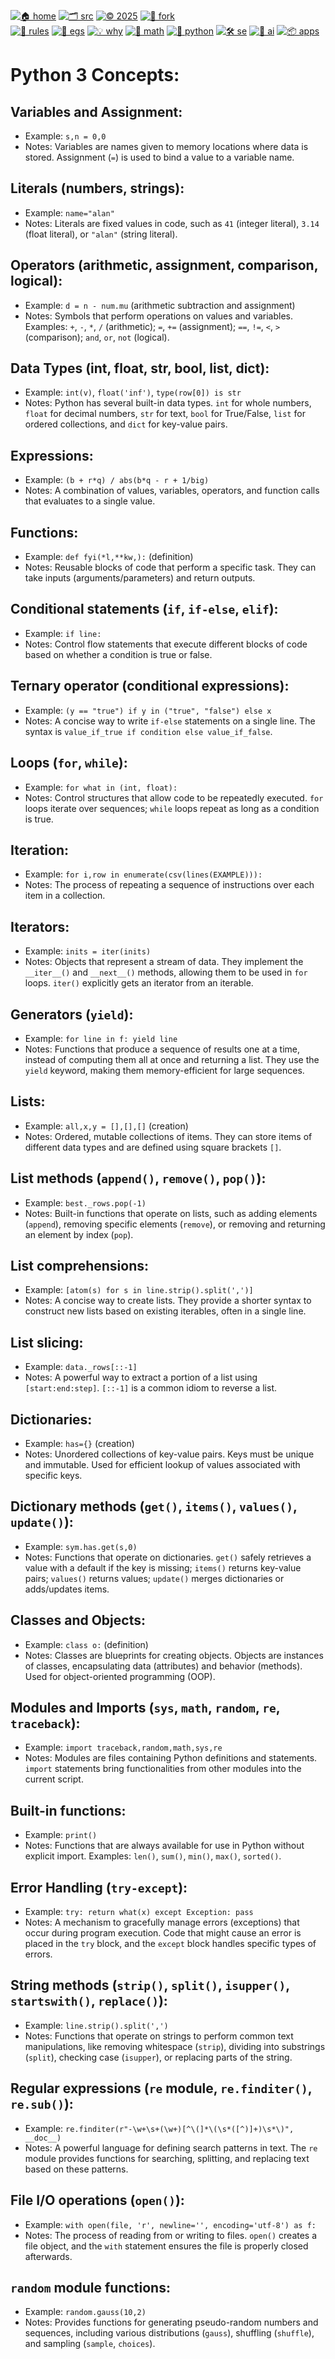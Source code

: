 [![🏠 home](https://img.shields.io/badge/home-cccccc?style=flat)](/README.md)
[![🗂️ src](https://img.shields.io/badge/src-aaaaaa?style=flat)](/src/)
[![© 2025](https://img.shields.io/badge/©︎_2025-cccccc?style=flat)](#)
[![🔱 fork](https://img.shields.io/badge/fork-grey?style=flat&logo=github&logoColor=white)](https://github.com/not2much/se4ai/fork)<br>
[![🧭 rules](https://img.shields.io/badge/guide-88c0d0?style=flat)](rules.md)
[![📂 egs](https://img.shields.io/badge/egs-81a1c1?style=flat)](egs.md)
[![💡 why](https://img.shields.io/badge/motivation-eee85c?style=flat)](motives.md)
[![📐 math](https://img.shields.io/badge/maths-8faadc?style=flat)](maths.md)
[![🐍 python](https://img.shields.io/badge/python-a4c639?style=flat)](python.md)
[![🛠 se](https://img.shields.io/badge/se-f36f6f?style=flat)](se.md)
[![🧠 ai](https://img.shields.io/badge/ai-c17dc6?style=flat)](a.md)
[![📦 apps](https://img.shields.io/badge/apps-faa857?style=flat)](apps.md)

# Python 3 Concepts:

## Variables and Assignment:
* Example: `s,n = 0,0`
* Notes: Variables are names given to memory locations where data is stored.
  Assignment (`=`) is used to bind a value to a variable name.
## Literals (numbers, strings):
* Example: `name="alan"`
* Notes: Literals are fixed values in code, such as `41` (integer literal),
  `3.14` (float literal), or `"alan"` (string literal).
## Operators (arithmetic, assignment, comparison, logical):
* Example: `d = n - num.mu` (arithmetic subtraction and assignment)
* Notes: Symbols that perform operations on values and variables. Examples: `+`, `-`,
  `*`, `/` (arithmetic); `=`, `+=` (assignment); `==`, `!=`, `<`, `>` (comparison);
  `and`, `or`, `not` (logical).
## Data Types (int, float, str, bool, list, dict):
* Example: `int(v)`, `float('inf')`, `type(row[0]) is str`
* Notes: Python has several built-in data types. `int` for whole numbers,
  `float` for decimal numbers, `str` for text, `bool` for True/False,
  `list` for ordered collections, and `dict` for key-value pairs.
## Expressions:
* Example: `(b + r*q) / abs(b*q - r + 1/big)`
* Notes: A combination of values, variables, operators, and function calls that
  evaluates to a single value.
## Functions:
* Example: `def fyi(*l,**kw,):` (definition)
* Notes: Reusable blocks of code that perform a specific task. They can take
  inputs (arguments/parameters) and return outputs.
## Conditional statements (`if`, `if-else`, `elif`):
* Example: `if line:`
* Notes: Control flow statements that execute different blocks of code based on
  whether a condition is true or false.
## Ternary operator (conditional expressions):
* Example: `(y == "true") if y in ("true", "false") else x`
* Notes: A concise way to write `if-else` statements on a single line.
  The syntax is `value_if_true if condition else value_if_false`.
## Loops (`for`, `while`):
* Example: `for what in (int, float):`
* Notes: Control structures that allow code to be repeatedly executed.
  `for` loops iterate over sequences; `while` loops repeat as long as a condition is true.
## Iteration:
* Example: `for i,row in enumerate(csv(lines(EXAMPLE))):`
* Notes: The process of repeating a sequence of instructions over each item in a collection.
## Iterators:
* Example: `inits = iter(inits)`
* Notes: Objects that represent a stream of data. They implement the `__iter__()`
  and `__next__()` methods, allowing them to be used in `for` loops. `iter()`
  explicitly gets an iterator from an iterable.
## Generators (`yield`):
* Example: `for line in f: yield line`
* Notes: Functions that produce a sequence of results one at a time, instead of
  computing them all at once and returning a list. They use the `yield` keyword,
  making them memory-efficient for large sequences.
## Lists:
* Example: `all,x,y = [],[],[]` (creation)
* Notes: Ordered, mutable collections of items. They can store items of different
  data types and are defined using square brackets `[]`.
## List methods (`append()`, `remove()`, `pop()`):
* Example: `best._rows.pop(-1)`
* Notes: Built-in functions that operate on lists, such as adding elements (`append`),
  removing specific elements (`remove`), or removing and returning an element by index (`pop`).
## List comprehensions:
* Example: `[atom(s) for s in line.strip().split(',')]`
* Notes: A concise way to create lists. They provide a shorter syntax to
  construct new lists based on existing iterables, often in a single line.
## List slicing:
* Example: `data._rows[::-1]`
* Notes: A powerful way to extract a portion of a list using `[start:end:step]`.
  `[::-1]` is a common idiom to reverse a list.
## Dictionaries:
* Example: `has={}` (creation)
* Notes: Unordered collections of key-value pairs. Keys must be unique and immutable.
  Used for efficient lookup of values associated with specific keys.
## Dictionary methods (`get()`, `items()`, `values()`, `update()`):
* Example: `sym.has.get(s,0)`
* Notes: Functions that operate on dictionaries. `get()` safely retrieves a value
  with a default if the key is missing; `items()` returns key-value pairs;
  `values()` returns values; `update()` merges dictionaries or adds/updates items.
## Classes and Objects:
* Example: `class o:` (definition)
* Notes: Classes are blueprints for creating objects. Objects are instances of classes,
  encapsulating data (attributes) and behavior (methods). Used for
  object-oriented programming (OOP).
## Modules and Imports (`sys`, `math`, `random`, `re`, `traceback`):
* Example: `import traceback,random,math,sys,re`
* Notes: Modules are files containing Python definitions and statements.
  `import` statements bring functionalities from other modules into the current script.
## Built-in functions:
* Example: `print()`
* Notes: Functions that are always available for use in Python without explicit
  import. Examples: `len()`, `sum()`, `min()`, `max()`, `sorted()`.
## Error Handling (`try-except`):
* Example: `try: return what(x) except Exception: pass`
* Notes: A mechanism to gracefully manage errors (exceptions) that occur
  during program execution. Code that might cause an error is placed in the
  `try` block, and the `except` block handles specific types of errors.
## String methods (`strip()`, `split()`, `isupper()`, `startswith()`, `replace()`):
* Example: `line.strip().split(',')`
* Notes: Functions that operate on strings to perform common text manipulations,
  like removing whitespace (`strip`), dividing into substrings (`split`),
  checking case (`isupper`), or replacing parts of the string.
## Regular expressions (`re` module, `re.finditer()`, `re.sub()`):
* Example: `re.finditer(r"-\w+\s+(\w+)[^\(]*\(\s*([^)]+)\s*\)", __doc__)`
* Notes: A powerful language for defining search patterns in text. The `re` module
  provides functions for searching, splitting, and replacing text based on these patterns.
## File I/O operations (`open()`):
* Example: `with open(file, 'r', newline='', encoding='utf-8') as f:`
* Notes: The process of reading from or writing to files. `open()` creates a file
  object, and the `with` statement ensures the file is properly closed afterwards.
## `random` module functions:
* Example: `random.gauss(10,2)`
* Notes: Provides functions for generating pseudo-random numbers and sequences,
  including various distributions (`gauss`), shuffling (`shuffle`), and sampling (`sample`, `choices`).


